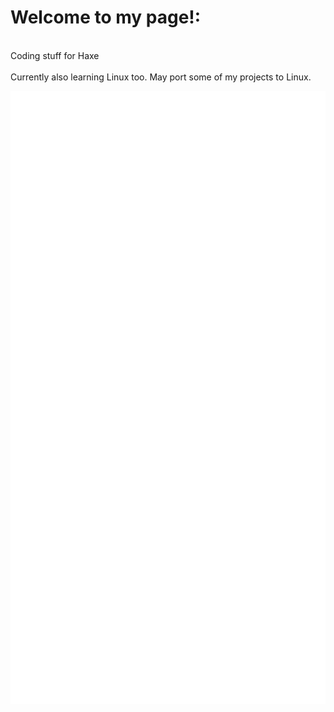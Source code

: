 # Welcome to my page!:
<br>Coding stuff for Haxe<br><br>
Currently also learning Linux too. May port some of my projects to Linux.

<p align="left"><img src="https://raw.githubusercontent.com/Realmzer/Realmzer/main/github-metrics.svg" /></p>
